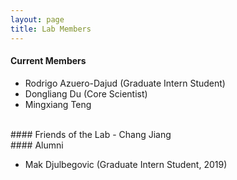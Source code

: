 ```yaml
---
layout: page
title: Lab Members
---
```


#### Current Members

- Rodrigo Azuero-Dajud (Graduate Intern Student)
- Dongliang Du (Core Scientist)
- Mingxiang Teng

<br>
#### Friends of the Lab
- Chang Jiang

<br>
#### Alumni

- Mak Djulbegovic (Graduate Intern Student, 2019)
